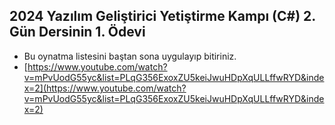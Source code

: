 ## 2024 Yazılım Geliştirici Yetiştirme Kampı (C#) 2. Gün Dersinin 1. Ödevi 
* Bu oynatma listesini baştan sona uygulayıp bitiriniz. 
* [https://www.youtube.com/watch?v=mPvUodG55yc&list=PLqG356ExoxZU5keiJwuHDpXqULLffwRYD&index=2](https://www.youtube.com/watch?v=mPvUodG55yc&list=PLqG356ExoxZU5keiJwuHDpXqULLffwRYD&index=2)

